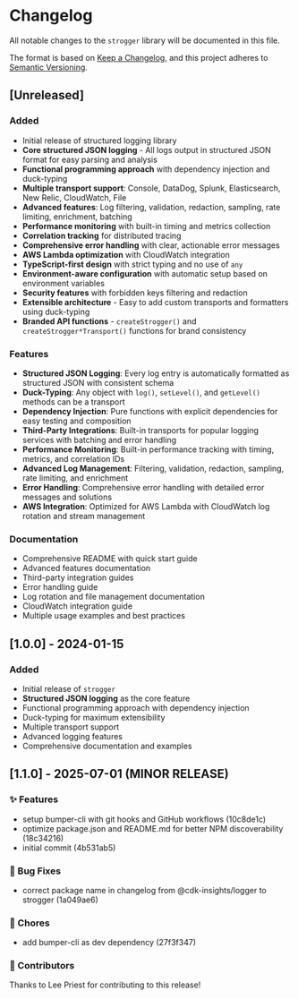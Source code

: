 # Changelog

All notable changes to the `strogger` library will be documented in this file.

The format is based on [Keep a Changelog](https://keepachangelog.com/en/1.0.0/),
and this project adheres to [Semantic Versioning](https://semver.org/spec/v2.0.0.html).

## [Unreleased]

### Added

- Initial release of structured logging library
- **Core structured JSON logging** - All logs output in structured JSON format for easy parsing and analysis
- **Functional programming approach** with dependency injection and duck-typing
- **Multiple transport support**: Console, DataDog, Splunk, Elasticsearch, New Relic, CloudWatch, File
- **Advanced features**: Log filtering, validation, redaction, sampling, rate limiting, enrichment, batching
- **Performance monitoring** with built-in timing and metrics collection
- **Correlation tracking** for distributed tracing
- **Comprehensive error handling** with clear, actionable error messages
- **AWS Lambda optimization** with CloudWatch integration
- **TypeScript-first design** with strict typing and no use of `any`
- **Environment-aware configuration** with automatic setup based on environment variables
- **Security features** with forbidden keys filtering and redaction
- **Extensible architecture** - Easy to add custom transports and formatters using duck-typing
- **Branded API functions** - `createStrogger()` and `createStrogger*Transport()` functions for brand consistency

### Features

- **Structured JSON Logging**: Every log entry is automatically formatted as structured JSON with consistent schema
- **Duck-Typing**: Any object with `log()`, `setLevel()`, and `getLevel()` methods can be a transport
- **Dependency Injection**: Pure functions with explicit dependencies for easy testing and composition
- **Third-Party Integrations**: Built-in transports for popular logging services with batching and error handling
- **Performance Monitoring**: Built-in performance tracking with timing, metrics, and correlation IDs
- **Advanced Log Management**: Filtering, validation, redaction, sampling, rate limiting, and enrichment
- **Error Handling**: Comprehensive error handling with detailed error messages and solutions
- **AWS Integration**: Optimized for AWS Lambda with CloudWatch log rotation and stream management

### Documentation

- Comprehensive README with quick start guide
- Advanced features documentation
- Third-party integration guides
- Error handling guide
- Log rotation and file management documentation
- CloudWatch integration guide
- Multiple usage examples and best practices

## [1.0.0] - 2024-01-15

### Added

- Initial release of `strogger`
- **Structured JSON logging** as the core feature
- Functional programming approach with dependency injection
- Duck-typing for maximum extensibility
- Multiple transport support
- Advanced logging features
- Comprehensive documentation and examples
## [1.1.0] - 2025-07-01 (MINOR RELEASE)

### ✨ Features

- setup bumper-cli with git hooks and GitHub workflows (10c8de1c)
- optimize package.json and README.md for better NPM discoverability (18c34216)
- initial commit (4b531ab5)

### 🐛 Bug Fixes

- correct package name in changelog from @cdk-insights/logger to strogger (1a049ae6)

### 🔨 Chores

- add bumper-cli as dev dependency (27f3f347)

### 👥 Contributors

Thanks to Lee Priest for contributing to this release!

